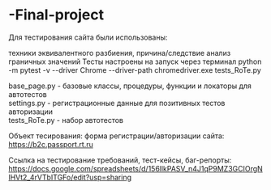 # -Final-project 



Для тестирования сайта были использованы:

техники эквивалентного разбиения,
причина/следствие анализ граничных значений
Тесты настроены на запуск через терминал python -m pytest -v --driver Chrome --driver-path chromedriver.exe tests_RoTe.py

base_page.py - базовые классы, процедуры, функции и локаторы для автотестов  
settings.py - регистрационные данные для позитивных тестов авторизации  
tests_RoTe.py - набор автотестов

Объект тесирования: форма регистрации/авторизации сайта: https://b2c.passport.rt.ru

Ссылка на тестирование требований, тест-кейсы, баг-репорты:
https://docs.google.com/spreadsheets/d/156llkPASV_n4J1qP9MZ3GCIOrgNlHVt2_4rVTbITGFo/edit?usp=sharing 

